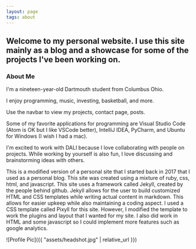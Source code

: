 ```yaml
---
layout: page
tags: about
---
```

## Welcome to my personal website. I use this site mainly as a blog and a showcase for some of the projects I've been working on.

### About Me

I'm a nineteen-year-old Dartmouth student from Columbus Ohio.

I enjoy programming, music, investing, basketball, and more.

Use the navbar to view my projects, contact page, posts.

Some of my favorite applications for programming are Visual Studio Code (Atom is OK but I like VSCode better), IntelliJ IDEA, PyCharm, and Ubuntu for Windows (I wish I had a mac).

I'm excited to work with DALI because I love collaborating with people on projects. While working by yourself is also fun, I love discussing and brainstorming ideas with others.

This is a modified version of a personal site that I started back in 2017 that I used as a personal blog. This site was created using a mixture of ruby, css, html, and javascript. This site uses a framework called Jekyll, created by the people behind github. Jekyll allows for the user to build customized HTML and CSS templates while writing actual content in markdown. This allows for easier upkeep while also maintaining a coding aspect. I used a CSS template called Pixyll for this site. However, I modified the template to work the plugins and layout that I wanted for my site. I also did work in HTML and some javascript so I could implement more features such as google analytics.

![Profile Pic]({{ "assets/headshot.jpg" | relative_url }})
